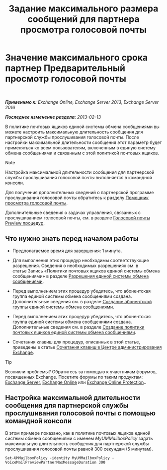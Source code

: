 ﻿---
title: 'Задание максимального размера сообщений для партнера просмотра голосовой почты'
TOCTitle: Значение максимального срока партнер Предварительный просмотр голосовой почты
ms:assetid: 18f928ff-f4cc-4eed-a466-de13388780b3
ms:mtpsurl: https://technet.microsoft.com/ru-ru/library/Ff630912(v=EXCHG.150)
ms:contentKeyID: 51408007
ms.date: 05/22/2018
mtps_version: v=EXCHG.150
ms.translationtype: MT
---

# Значение максимального срока партнер Предварительный просмотр голосовой почты

 

_**Применимо к:** Exchange Online, Exchange Server 2013, Exchange Server 2016_

_**Последнее изменение раздела:** 2013-02-13_

В политике почтовых ящиков единой системы обмена сообщениями вы можете настроить максимальную длительность сообщения для партнерской службы прослушивания голосовой почты. После настройки максимальной длительности сообщения этот параметр будет применяться ко всем пользователям, включенным в единую систему обмена сообщениями и связанным с этой политикой почтовых ящиков.

> [!NOTE]  
> Настройка максимальной длительности сообщения для партнерской службы прослушивания голосовой почты выполняется в командной консоли.


Для получения дополнительных сведений о партнерской программе прослушивания голосовой почты обратитесь к разделу [Помощник просмотра голосовой почты](voice-mail-preview-advisor-exchange-2013-help.md).

Дополнительные сведения о задачах управления, связанных с прослушиванием голосовой почты, см. в разделе [Голосовой почты Preview процедур](voice-mail-preview-procedures-exchange-2013-help.md).

## Что нужно знать перед началом работы

  - Предполагаемое время для завершения: 1 минута.

  - Для выполнения этих процедур необходимы соответствующие разрешения. Сведения о необходимых разрешениях см. в статье Запись «Политики почтовых ящиков единой системы обмена сообщениями» в разделе [Разрешения единой системы обмена сообщениями](unified-messaging-permissions-exchange-2013-help.md).

  - Перед выполнением этих процедур убедитесь, что абонентская группа единой системы обмена сообщениями создана. Дополнительные сведения см. в разделе [Создание абонентской группы единой системы обмена сообщениями](create-a-um-dial-plan-exchange-2013-help.md).

  - Перед выполнением этих процедур убедитесь, что абонентская группа единой системы обмена сообщениями создана. Дополнительные сведения см. в разделе [Создание политики почтовых ящиков единой системы обмена сообщениями](create-a-um-mailbox-policy-exchange-2013-help.md).

  - Сочетания клавиш для процедур, описанных в этой статье, приведены в статье [Сочетания клавиш в Центре администрирования Exchange](keyboard-shortcuts-in-the-exchange-admin-center-exchange-online-protection-help.md).

> [!TIP]  
> Возникли проблемы? Обратитесь за помощью к участникам форумов, посвященных Exchange. Посетите форумы по таким продуктам: <a href="https://go.microsoft.com/fwlink/p/?linkid=60612">Exchange Server</a>, <a href="https://go.microsoft.com/fwlink/p/?linkid=267542">Exchange Online</a> или <a href="https://go.microsoft.com/fwlink/p/?linkid=285351">Exchange Online Protection</a>..


## Настройка максимальной длительности сообщения для партнерской службы прослушивания голосовой почты с помощью командной консоли

В этом примере показано, как в политике почтовых ящиков единой системы обмена сообщениями с именем *MyUMMailboxPolicy* задать максимальную длительность сообщения для партнерской службы прослушивания голосовой почты равной 300 секундам (5 минутам).

    Set-UMMailboxPolicy -identity MyUMMailboxPolicy -VoiceMailPreviewPartnerMaxMessageDuration 300

